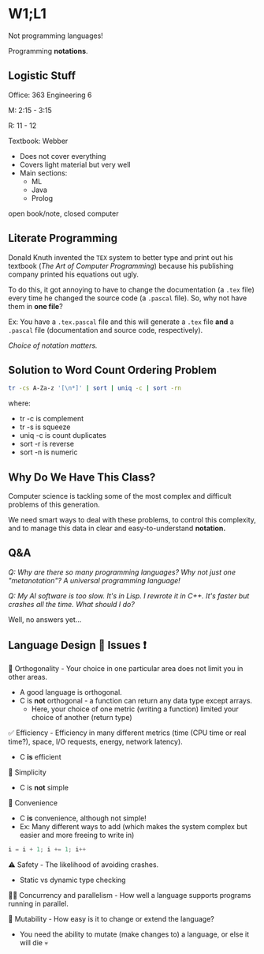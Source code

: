 # W1;L1

Not programming languages!

Programming **notations**.

## Logistic Stuff

Office: 363 Engineering 6

M: 2:15 - 3:15

R: 11 - 12



Textbook: Webber

- Does not cover everything
- Covers light material but very well
- Main sections: 
  - ML
  - Java
  - Prolog



open book/note, closed computer

## Literate Programming

Donald Knuth invented the `TEX` system to better type and print out his textbook (*The Art of Computer Programming*) because his publishing company printed his equations out ugly.

To do this, it got annoying to have to change the documentation (a `.tex` file) every time he changed the source code (a `.pascal` file). So, why not have them in **one file**?

Ex: You have a `.tex.pascal` file and this will generate a `.tex` file **and** a `.pascal` file (documentation and source code, respectively).



*Choice of notation matters.*



## Solution to Word Count Ordering Problem

```bash
tr -cs A-Za-z '[\n*]' | sort | uniq -c | sort -rn
```

where:

- tr -c is complement
- tr -s is squeeze
- uniq -c is count duplicates
- sort -r is reverse
- sort -n is numeric

## Why Do We Have This Class?

Computer science is tackling some of the most complex and difficult problems of this generation.

We need smart ways to deal with these problems, to control this complexity, and to manage this data in clear and easy-to-understand **notation.**

## Q&A

*Q: Why are there so many programming languages? Why not just one "metanotation"? A universal programming language!*



*Q: My AI software is too slow. It's in Lisp. I rewrote it in C++. It's faster but crashes all the time. What should I do?*



Well, no answers yet...

## Language Design :art: Issues :heavy_exclamation_mark:

:diamond_shape_with_a_dot_inside: Orthogonality - Your choice in one particular area does not limit you in other areas. 

- A good language is orthogonal.
- C is **not** orthogonal - a function can return any data type except arrays. 
  - Here, your choice of one metric (writing a function) limited your choice of another (return type)



:white_check_mark: Efficiency - Efficiency in many different metrics (time (CPU time or real time?), space, I/O requests, energy, network latency).

- C **is** efficient



:tanabata_tree: Simplicity

- C is **not** simple



:icecream: Convenience

- C **is** convenience, although not simple!
- Ex: Many different ways to add (which makes the system complex but easier and more freeing to write in)

```c
i = i + 1; i += 1; i++
```



:warning: Safety - The likelihood of avoiding crashes.

- Static vs dynamic type checking



:running_man: Concurrency and parallelism - How well a language supports programs running in parallel.



:ocean: Mutability - How easy is it to change or extend the language?

- You need the ability to mutate (make changes to) a language, or else it will die :skull:

